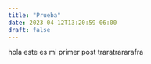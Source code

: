 ```yaml
---
title: "Prueba"
date: 2023-04-12T13:20:59-06:00
draft: false
---
```


hola este es mi primer post traratrararafra 

